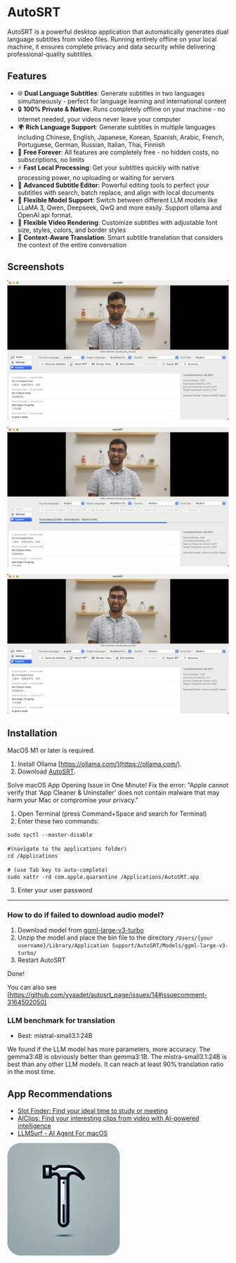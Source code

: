 # AutoSRT

AutoSRT is a powerful desktop application that automatically generates dual language subtitles from video files. Running entirely offline on your local machine, it ensures complete privacy and data security while delivering professional-quality subtitles.

## Features

- 🌐 **Dual Language Subtitles**: Generate subtitles in two languages simultaneously - perfect for language learning and international content
- 🔒 **100% Private & Native**: Runs completely offline on your machine - no internet needed, your videos never leave your computer
- 🌍 **Rich Language Support**: Generate subtitles in multiple languages including Chinese, English, Japanese, Korean, Spanish, Arabic, French, Portuguese, German, Russian, Italian, Thai, Finnish
- 💝 **Free Forever**: All features are completely free - no hidden costs, no subscriptions, no limits
- ⚡ **Fast Local Processing**: Get your subtitles quickly with native processing power, no uploading or waiting for servers
- 📝 **Advanced Subtitle Editor**: Powerful editing tools to perfect your subtitles with search, batch replace, and align with local documents
- 🤖 **Flexible Model Support**: Switch between different LLM models like LLaMA 3, Qwen, Deepseek, QwQ and more easily. Support ollama and OpenAI api format.
- 🎨 **Flexible Video Rendering**: Customize subtitles with adjustable font size, styles, colors, and border styles
- 🔄 **Context-Aware Translation**: Smart subtitle translation that considers the context of the entire conversation

## Screenshots

![Home](https://github.com/yyaadet/autosrt_page/blob/main/screenshots/home.png)

![Processing](https://github.com/yyaadet/autosrt_page/blob/main/screenshots/processing.png)

![Done](https://github.com/yyaadet/autosrt_page/blob/main/screenshots/done.png)


## Installation

MacOS M1 or later is required.

1. Install Ollama [https://ollama.com/](https://ollama.com/).
2. Download [AutoSRT](https://github.com/yyaadet/autosrt_page/releases).

Solve macOS App Opening Issue in One Minute!
Fix the error: "Apple cannot verify that 'App Cleaner & Uninstaller' does not contain malware that may harm your Mac or compromise your privacy."

1. Open Terminal (press Command+Space and search for Terminal)
2. Enter these two commands:
```
sudo spctl --master-disable

#(navigate to the applications folder)
cd /Applications 

# (use Tab key to auto-complete)
sudo xattr -rd com.apple.quarantine /Applications/AutoSRT.app 
```
3. Enter your user password

---

### How to do if failed to download audio model?

1. Download model from [ggml-large-v3-turbo](https://github.com/yyaadet/autosrt_page/releases/download/v10.0.0/ggml-large-v3-turbo.bin.zip)
2. Unzip the model and place the bin file to the directory `/Users/{your username}/Library/Application Support/AutoSRT/Models/ggml-large-v3-turbo/`
3. Restart AutoSRT

Done!

You can also see [https://github.com/yyaadet/autosrt_page/issues/14#issuecomment-3164502050]


### LLM benchmark for translation

- Best: mistral-small3.1:24B

We found if the LLM model has more parameters, more accuracy. The gemma3:4B is obviously better than gemma3:1B. The mistra-small3.1:24B is best than any other LLM models. It can reach at least 90% translation ratio in the most time.

## App Recommendations 

- [Slot Finder: Find your ideal time to study or meeting](https://www.51zhi.com/)
- [AIClips: Find your interesting clips from video with AI-powered intelligence](https://yyaadet.github.io/aiclips/)
- [LLMSurf - AI Agent For macOS](https://github.com/yyaadet/llmsurf) 

![LLMSurf](https://raw.githubusercontent.com/yyaadet/llmsurf/main/images/logo.png)
